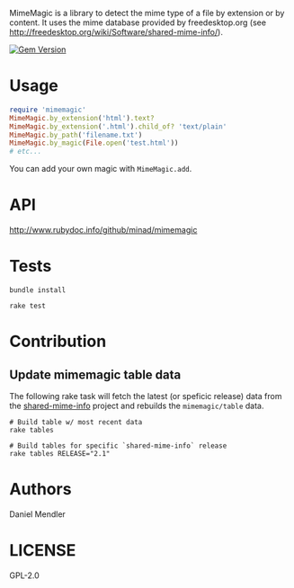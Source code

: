 MimeMagic is a library to detect the mime type of a file by extension or by content. It uses the mime database
provided by freedesktop.org (see http://freedesktop.org/wiki/Software/shared-mime-info/).

[![Gem Version](https://img.shields.io/gem/v/mimemagic.svg)](http://rubygems.org/gems/mimemagic)

Usage
=====

```ruby
require 'mimemagic'
MimeMagic.by_extension('html').text?
MimeMagic.by_extension('.html').child_of? 'text/plain'
MimeMagic.by_path('filename.txt')
MimeMagic.by_magic(File.open('test.html'))
# etc...
```

You can add your own magic with `MimeMagic.add`.

API
===

http://www.rubydoc.info/github/minad/mimemagic

Tests
=====

```shell
bundle install

rake test
```

Contribution
===========

Update mimemagic table data
---------------------------

The following rake task will fetch the latest (or speficic release) data from
the [shared-mime-info](https://gitlab.freedesktop.org/xdg/shared-mime-info) project
and rebuilds the `mimemagic/table` data.

```shell
# Build table w/ most recent data
rake tables

# Build tables for specific `shared-mime-info` release
rake tables RELEASE="2.1"
```

Authors
=======

Daniel Mendler

LICENSE
=======

GPL-2.0
